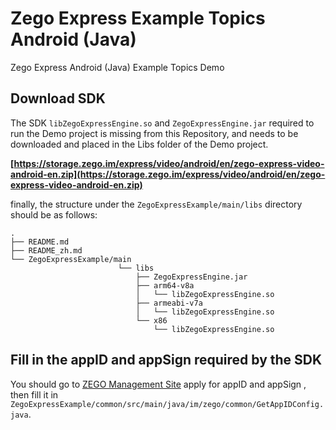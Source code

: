 # Zego Express Example Topics Android (Java)

Zego Express Android (Java) Example Topics Demo

## Download SDK

The SDK `libZegoExpressEngine.so` and `ZegoExpressEngine.jar` required to run the Demo project is missing from this Repository, and needs to be downloaded and placed in the Libs folder of the Demo project.

**[https://storage.zego.im/express/video/android/en/zego-express-video-android-en.zip](https://storage.zego.im/express/video/android/en/zego-express-video-android-en.zip)**

finally, the structure under the `ZegoExpressExample/main/libs` directory should be as follows:

```tree
.
├── README.md
├── README_zh.md
└── ZegoExpressExample/main
                        └── libs
                            ├── ZegoExpressEngine.jar
                            ├── arm64-v8a
                            │   └── libZegoExpressEngine.so
                            ├── armeabi-v7a
                            │   └── libZegoExpressEngine.so
                            └── x86
                                └── libZegoExpressEngine.so
```

## Fill in the appID and appSign required by the SDK

You should go to [ZEGO Management Site](https://console-express.zego.im/acount/register) apply for appID and appSign , then fill it in `ZegoExpressExample/common/src/main/java/im/zego/common/GetAppIDConfig.java`.
